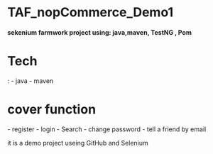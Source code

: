 # TAF_nopCommerce_Demo1
<h4>sekenium farmwork project using: java,maven, TestNG , Pom </h4>
<h1>Tech</h1> :
- java
- maven
  <h1>cover function </h1>
  - register
  - login
  - Search
  - change password
  - tell a friend by email
    

it is a demo project useing GitHub and Selenium 
